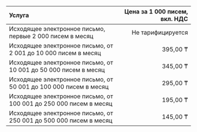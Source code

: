 |                          Услуга                                   | Цена за 1 000 писем, вкл. НДС |
|:------------------------------------------------------------------|------------------------------:|
| Исходящее электронное письмо, первые 2 000 писем в месяц          |             Не тарифицируется |
| Исходящее электронное письмо, от 2 001 до 10 000 писем в месяц    |                      395,00 ₸ |
| Исходящее электронное письмо, от 10 001 до 50 000 писем в месяц   |                      345,00 ₸ |
| Исходящее электронное письмо, от 50 001 до 100 000 писем в месяц  |                      295,00 ₸ |
| Исходящее электронное письмо, от 100 001 до 250 000 писем в месяц |                      195,00 ₸ |
| Исходящее электронное письмо, от 250 001 до 500 000 писем в месяц |                      145,00 ₸ |